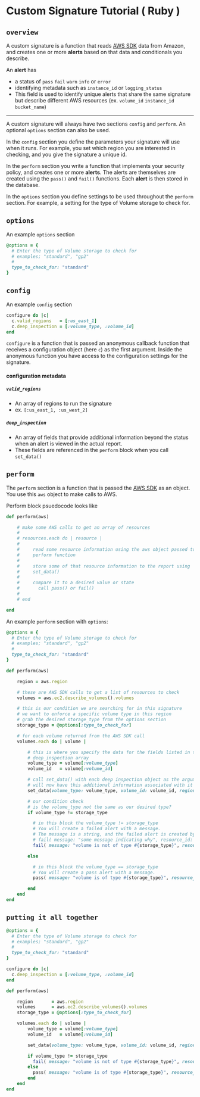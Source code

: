# Custom Signature Tutorial ( Ruby )

## `overview`
A custom signature is a function that reads [AWS SDK](http://docs.aws.amazon.com/sdkforruby/api/) data from Amazon, and creates one or more __alerts__ based on that data and conditionals you describe.  

An __alert__ has
* a status of `pass` `fail` `warn` `info` or `error`
* identifying metadata such as `instance_id` or `logging_status`
* This field is used to identify unique alerts that share the same signature but describe different AWS resources (ex. `volume_id` `instance_id` `bucket_name`)

* * *

A custom signature will always have two sections `config` and `perform`. An optional `options` section can also be used.

In the `config` section you define the parameters your signature will use when it runs. For example, you set which region you are interested in checking, and you give the signature a unique id.

In the `perform` section you write a function that implements your security policy, and creates one or more __alerts__.  The alerts are themselves are created using the `pass()` and `fail()` functions. Each __alert__ is then stored in the database.

In the `options` section you define settings to be used throughout the `perform` section. For example, a setting for the type of Volume storage to check for. 

## `options`

An example `options` section
```ruby
@options = {
  # Enter the type of Volume storage to check for
  # examples; "standard", "gp2"
  #
  type_to_check_for: "standard"
}
```

## `config`

An example `config` section
```ruby
configure do |c|
  c.valid_regions   = [:us_east_1]
  c.deep_inspection = [:volume_type, :volume_id]
end
```

`configure` is a function that is passed an anonymous callback function that receives a configuration object (here `c`) as the first argument.  Inside the anonymous function you have access to the configuration settings for the signature.

#### configuration metadata

##### `valid_regions`
* An array of regions to run the signature
* ex. `[:us_east_1, :us_west_2]`

##### `deep_inspection`
* An array of fields that provide additional information beyond the status when
an alert is viewed in the actual report.  
* These fields are referenced in the `perform` block when you call
`set_data()`

## `perform`

The `perform` section is a function that is passed the
 [AWS SDK](http://docs.aws.amazon.com/sdkforruby/api/) as an object.  You use
this `aws` object to make calls to AWS.  

Perform block psuedocode looks like
```ruby
def perform(aws)

    # make some AWS calls to get an array of resources
    # 
    # resources.each do | resource |
    #
    #     read some resource information using the aws object passed to the
    #     perform function
    # 
    #     store some of that resource information to the report using
    #     set_data()
    #
    #     compare it to a desired value or state
    #       call pass() or fail()
    #  
    # end

end
```

An example `perform` section with `options`:
```ruby
@options = {
  # Enter the type of Volume storage to check for
  # examples; "standard", "gp2"
  #
  type_to_check_for: "standard"
}

def perform(aws)

    region = aws.region

    # these are AWS SDK calls to get a list of resources to check
    volumes = aws.ec2.describe_volumes().volumes

    # this is our condition we are searching for in this signature
    # we want to enforce a specific volume type in this region
    # grab the desired storage_type from the options section
    storage_type = @options[:type_to_check_for]

    # for each volume returned from the AWS SDK call
    volumes.each do | volume |

        # this is where you specify the data for the fields listed in the
        # deep_inspection array
        volume_type = volume[:volume_type]
        volume_id   = volume[:volume_id]

        # call set_data() with each deep inspection object as the argument
        # will now have this additional information associated with it
        set_data(volume_type: volume_type, volume_id: volume_id, region: region)

        # our condition check
        # is the volume_type not the same as our desired type?
        if volume_type != storage_type

          # in this block the volume_type != storage_type
          # You will create a failed alert with a message.
          # The message is a string, and the failed alert is created by calling
          # fail( message: "some message indicating why", resource_id: resource_id)
          fail( message: "volume is not of type #{storage_type}", resource_id: volume_id)

        else

          # in this block the volume_type == storage_type
          # You will create a pass alert with a message.
          pass( message: "volume is of type #{storage_type}", resource_id: volume_id)

        end
    end
end
```

## `putting it all together`
```ruby
@options = {
  # Enter the type of Volume storage to check for
  # examples; "standard", "gp2"
  #
  type_to_check_for: "standard"
}

configure do |c|
  c.deep_inspection = [:volume_type, :volume_id]
end

def perform(aws)

    region       = aws.region
    volumes      = aws.ec2.describe_volumes().volumes
    storage_type = @options[:type_to_check_for]

    volumes.each do | volume |
        volume_type = volume[:volume_type]
        volume_id   = volume[:volume_id]

        set_data(volume_type: volume_type, volume_id: volume_id, region: region)

        if volume_type != storage_type
          fail( message: "volume is not of type #{storage_type}", resource_id: volume_id)
        else
          pass( message: "volume is of type #{storage_type}", resource_id: volume_id)
        end
    end
end
```
